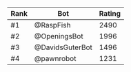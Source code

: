 Rank|Bot|Rating
---|---|---
#1|@RaspFish|2490
#2|@OpeningsBot|1996
#3|@DavidsGuterBot|1496
#4|@pawnrobot|1231
